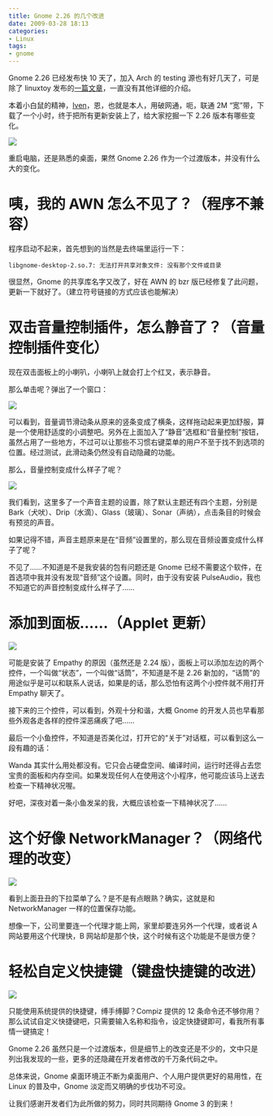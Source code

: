 ```yaml
---
title: Gnome 2.26 的几个改进
date: 2009-03-28 18:13
categories:
- Linux
tags:
- gnome
---
```


Gnome 2.26 已经发布快 10 天了，加入 Arch 的 testing
源也有好几天了，可是除了 linuxtoy 发布的[一篇文章](http://linuxtoy.org/archives/gnome-226-released.html)，一直没有其他详细的介绍。

本着小白鼠的精神，[Iven](https://www.kissuki.com/)，恩，也就是本人，用破网通，呃，联通 2M
“宽”带，下载了一个小时，终于把所有更新安装上了，给大家挖掘一下 2.26
版本有哪些变化。

![](http://lh5.ggpht.com/_6pI9N0iQzXE/Sc5wQMlazNI/AAAAAAAAAH8/iHLRP6WOcc4/gnome_2_26.png?imgmax=800)

重启电脑，还是熟悉的桌面，果然 Gnome 2.26
作为一个过渡版本，并没有什么大的变化。

咦，我的 AWN 怎么不见了？（程序不兼容）
=======================================

程序启动不起来，首先想到的当然是去终端里运行一下：

    libgnome-desktop-2.so.7: 无法打开共享对象文件: 没有那个文件或目录

很显然，Gnome 的共享库名字又改了，好在 AWN 的 bzr
版已经修复了此问题，更新一下就好了。（建立符号链接的方式应该也能解决）

双击音量控制插件，怎么静音了？（音量控制插件变化）
==================================================

现在双击面板上的小喇叭，小喇叭上就会打上个红叉，表示静音。

那么单击呢？弹出了一个窗口：

![](http://lh6.ggpht.com/_6pI9N0iQzXE/Sc5uAFDjMCI/AAAAAAAAAH0/X-IjwXHi6vA/sound_applet.png?imgmax=800)

可以看到，音量调节滑动条从原来的竖条变成了横条，这样拖动起来更加舒服，算是一个使用舒适度的小调整吧。另外在上面加入了“静音”选框和“音量控制”按钮，虽然占用了一些地方，不过可以让那些不习惯右键菜单的用户不至于找不到选项的位置。经过测试，此滑动条仍然没有自动隐藏的功能。

那么，音量控制变成什么样子了呢？

![](http://lh4.ggpht.com/_6pI9N0iQzXE/Sc5xIQu0S5I/AAAAAAAAAIE/27nmrPEKx5w/sound_control.png?imgmax=800)

我们看到，这里多了一个声音主题的设置，除了默认主题还有四个主题，分别是
Bark（犬吠）、Drip（水滴）、Glass（玻璃）、Sonar（声纳），点击条目的时候会有预览的声音。

如果记得不错，声音主题原来是在“音频”设置里的，那么现在音频设置变成什么样子了呢？

不见了……不知道是不是我安装的包有问题还是 Gnome
已经不需要这个软件，在首选项中我并没有发现“音频”这个设置。同时，由于没有安装
PulseAudio，我也不知道它的声音控制变成什么样子了……

添加到面板……（Applet 更新）
===========================

![](http://lh6.ggpht.com/_6pI9N0iQzXE/Sc51wzxoPoI/AAAAAAAAAIM/DHyrMRWwg5c/gnome_panel.png?imgmax=800)

可能是安装了 Empathy 的原因（虽然还是 2.24
版），面板上可以添加左边的两个控件，一个叫做“状态”，一个叫做“话筒”，不知道是不是
2.26
新加的，“话筒”的用途似乎是可以和联系人说话，如果是的话，那么恐怕有这两个小控件就不用打开
Empathy 聊天了。

接下来的三个控件，可以看到，外观十分和谐，大概 Gnome
的开发人员也早看那些外观各走各样的控件深恶痛疾了吧……

最后一个小鱼控件，不知道是否美化过，打开它的“关于”对话框，可以看到这么一段有趣的话：

Wanda
其实什么用处都没有。它只会占硬盘空间、编译时间，运行时还得占去您宝贵的面板和内存空间。如果发现任何人在使用这个小程序，他可能应该马上送去检查一下精神状况喔。

好吧，深夜对着一条小鱼发呆的我，大概应该检查一下精神状况了……

这个好像 NetworkManager？（网络代理的改变）
===========================================

![](http://lh5.ggpht.com/_6pI9N0iQzXE/Sc56TEAOsvI/AAAAAAAAAIU/W5eNLhg4_ko/gnome_proxy.png?imgmax=800)

看到上面丑丑的下拉菜单了么？是不是有点眼熟？确实，这就是和
NetworkManager 一样的位置保存功能。

想像一下，公司里要连一个代理才能上网，家里却要连另外一个代理，或者说 A
网站要用这个代理快，B 网站却是那个快，这个时候有这个功能是不是很方便？

轻松自定义快捷键（键盘快捷键的改进）
====================================

![](http://lh4.ggpht.com/_6pI9N0iQzXE/Sc58H8l6HmI/AAAAAAAAAIc/jTA2EbPfcp4/gnome_shortcut.png?imgmax=800)

只能使用系统提供的快捷键，缚手缚脚？Compiz 提供的 12
条命令还不够你用？那么试试自定义快捷键吧，只需要输入名称和指令，设定快捷键即可，看我所有事情一键搞定！

Gnome 2.26
虽然只是一个过渡版本，但是细节上的改变还是不少的，文中只是列出我发现的一些，更多的还隐藏在开发者修改的千万条代码之中。

总体来说，Gnome 桌面环境正不断为桌面用户、个人用户提供更好的易用性，在
Linux 的普及中，Gnome 淡定而又明确的步伐功不可没。

让我们感谢开发者们为此所做的努力，同时共同期待 Gnome 3 的到来！

